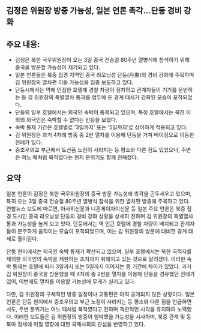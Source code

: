 ## 김정은 위원장 방중 가능성, 일본 언론 촉각…단둥 경비 강화

## 주요 내용:
*   김정은 북한 국무위원장이 오는 3일 중국 전승절 80주년 열병식에 참석하기 위해 중국을 방문할 가능성이 제기되고 있다.
*   일본 언론들은 북중 접경 지역인 중국 랴오닝성 단둥(丹東)의 경비 강화에 주목하며 김 위원장의 열차편 이동 가능성을 집중 보도하고 있다.
*   단둥시에서는 역에 인접한 호텔에 경찰 차량이 정차하고 관계자들이 기기를 운반하는 등 김 위원장의 특별열차 통과를 염두에 둔 경계 태세가 강화된 모습이 포착되었다.
*   단둥의 일부 호텔에서는 외국인 숙박이 통제되고 있으며, 특정 호텔에서는 북한 이외의 외국인은 숙박할 수 없다는 반응을 보였다.
*   숙박 통제 기간은 호텔별로 '3일까지' 또는 '5일까지'로 상이하게 적용되고 있다.
*   김 위원장은 과거 4차례 방중 중 2번 열차를 이용해 단둥을 거쳐 베이징으로 이동한 전례가 있다.
*   중조우의교 부근에서 토산품 노점이 사라지는 등 평소와 다른 점도 있었으나, 주변은 여느 때처럼 북적였다는 현지 분위기도 함께 전해졌다.

## 요약
일본 언론이 김정은 북한 국무위원장의 중국 방문 가능성에 촉각을 곤두세우고 있으며, 특히 오는 3일 중국 전승절 80주년 열병식 참석을 위한 열차편 방중에 주목하고 있다. 연합뉴스 보도에 따르면, 아사히신문과 니혼게이자이신문 등 일본 주요 언론은 북중 접경 도시인 중국 랴오닝성 단둥의 경비 강화 상황을 상세히 전하며 김 위원장의 특별열차 통과 가능성을 높게 보고 있다. 단둥에서는 역 인근 호텔에 경찰 차량이 배치되고 관계자들이 분주하게 움직이는 모습이 포착되었으며, 이는 김 위원장의 방문에 대비한 경계 태세로 풀이된다.

단둥 현지에서는 외국인 숙박 통제가 확산되고 있으며, 일부 호텔에서는 북한 국적자를 제외한 외국인의 숙박을 제한하는 조치까지 취해지고 있는 것으로 알려졌다. 이러한 숙박 통제는 호텔에 따라 3일까지 또는 5일까지 이어지는 등 기간에 차이가 있었다. 과거 김 위원장이 중국을 방문했을 때 4차례 중 2번을 열차를 이용해 단둥을 경유했던 전례가 있어, 이번에도 열차를 이용할 가능성에 무게가 실리고 있다.

다만, 김 위원장의 구체적인 방중 일정이나 교통편은 아직 공개되지 않은 상황이다. 일본 언론은 단둥 현지에서 중조우의교 부근 노점이 사라지는 등 평소와 다른 점을 언급하면서도, 주변 분위기는 여느 때처럼 북적였다고 전하며 객관적인 시각을 유지하려 노력했다. 이러한 보도들은 김 위원장의 방중이 임박했을 가능성을 시사하며, 북중 관계 및 동북아 정세에 미칠 영향에 대한 국제사회의 관심을 반영하고 있다.